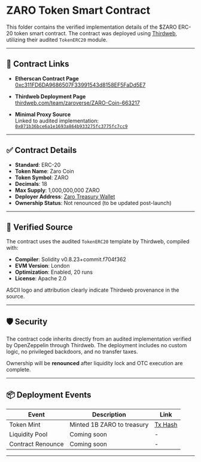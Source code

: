 # ZARO Token Smart Contract

This folder contains the verified implementation details of the $ZARO ERC-20 token smart contract. The contract was deployed using [Thirdweb](https://thirdweb.com), utilizing their audited `TokenERC20` module.

---

## 🔗 Contract Links

- **Etherscan Contract Page**  
  [0xc311FD6DA9686507F33991543d8158EF5FaDd5E7](https://etherscan.io/address/0xc311FD6DA9686507F33991543d8158EF5FaDd5E7)

- **Thirdweb Deployment Page**  
  [thirdweb.com/team/zaroverse/ZARO-Coin-663217](https://thirdweb.com/team/zaroverse/ZARO-Coin-663217)

- **Minimal Proxy Source**  
  Linked to audited implementation:  
  [`0x071b36bce6a1e1693a864b933275fc3775fc7cc9`](https://etherscan.io/address/0x071b36bce6a1e1693a864b933275fc3775fc7cc9)

---

## ✅ Contract Details

- **Standard**: ERC-20  
- **Token Name**: Zaro Coin  
- **Token Symbol**: ZARO  
- **Decimals**: 18  
- **Max Supply**: 1,000,000,000 ZARO  
- **Deployer Address**: [Zaro Treasury Wallet](https://etherscan.io/address/0xb285d8a3207D44a77444A333bdf02c7922A0a63F)  
- **Ownership Status**: Not renounced (to be updated post-launch)

---

## 🧾 Verified Source

The contract uses the audited `TokenERC20` template by Thirdweb, compiled with:

- **Compiler**: Solidity v0.8.23+commit.f704f362  
- **EVM Version**: London  
- **Optimization**: Enabled, 20 runs  
- **License**: Apache 2.0

ASCII logo and attribution clearly indicate Thirdweb provenance in the source.

---

## 🛡️ Security

The contract code inherits directly from an audited implementation verified by OpenZeppelin through Thirdweb. The deployment includes no custom logic, no privileged backdoors, and no transfer taxes.  

Ownership will be **renounced** after liquidity lock and OTC execution are complete.

---

## 📦 Deployment Events

| Event | Description | Link |
|-------|-------------|------|
| Token Mint | Minted 1B ZARO to treasury | [Tx Hash](https://etherscan.io/tx/…) |
| Liquidity Pool | Coming soon | - |
| Contract Renounce | Coming soon | - |

---


